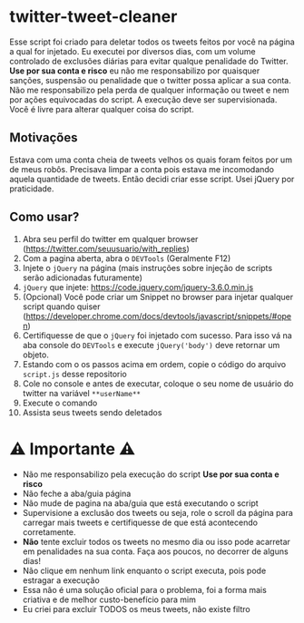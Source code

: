 # twitter-tweet-cleaner
Esse script foi criado para deletar todos os tweets feitos por você na página a qual for injetado.
Eu executei por diversos dias, com um volume controlado de exclusões diárias para evitar qualque penalidade do Twitter.
**Use por sua conta e risco** eu não me responsabilizo por quaisquer sanções, suspensão ou penalidade que o twitter possa aplicar a sua conta.
Não me responsabilizo pela perda de qualquer informação ou tweet e nem por ações equivocadas do script. A execução deve ser supervisionada. 
Você é livre para alterar qualquer coisa do script.

## Motivações
Estava com uma conta cheia de tweets velhos os quais foram feitos por um de meus robôs.
Precisava limpar a conta pois estava me incomodando aquela quantidade de tweets. Então decidi criar esse script.
Usei jQuery por praticidade.

## Como usar?
1. Abra seu perfil do twitter em qualquer browser (https://twitter.com/seuusuario/with_replies)
2. Com a pagina aberta, abra o `DEVTools` (Geralmente F12)
3. Injete o `jQuery` na página (mais instruções sobre injeção de scripts serão adicionadas futuramente)
4. `jQuery` que injete: https://code.jquery.com/jquery-3.6.0.min.js
5. (Opcional) Você pode criar um Snippet no browser para injetar qualquer script quando quiser (https://developer.chrome.com/docs/devtools/javascript/snippets/#open)
6. Certifiquesse de que o `jQuery` foi injetado com sucesso. Para isso vá na aba console do `DEVTools` e execute `jQuery('body')` deve retornar um objeto.
7. Estando com o os passos acima em ordem, copie o código do arquivo `script.js` desse repositorio
8. Cole no console e antes de executar, coloque o seu nome de usuário do twitter na variável `**userName**`
9. Execute o comando
10. Assista seus tweets sendo deletados

# ⚠ Importante ⚠
- Não me responsabilizo pela execução do script **Use por sua conta e risco**
- Não feche a aba/guia página
- Não mude de pagina na aba/guia que está executando o script
- Supervisione a exclusão dos tweets ou seja, role o scroll da página para carregar mais tweets e certifiquesse de que está acontecendo corretamente.
- **Não** tente excluir todos os tweets no mesmo dia ou isso pode acarretar em penalidades na sua conta. Faça aos poucos, no decorrer de alguns dias!
- Não clique em nenhum link enquanto o script executa, pois pode estragar a execução
- Essa não é uma solução oficial para o problema, foi a forma mais criativa e de melhor custo-benefício para mim
- Eu criei para excluir TODOS os meus tweets, não existe filtro
